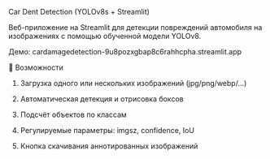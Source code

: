Car Dent Detection (YOLOv8s + Streamlit)

Веб-приложение на Streamlit для детекции повреждений автомобиля на изображениях с помощью обученной модели YOLOv8.

Демо: cardamagedetection-9u8pozxgbap8c6rahhcpha.streamlit.app

📌 Возможности

1. Загрузка одного или нескольких изображений (jpg/png/webp/...)

2. Автоматическая детекция и отрисовка боксов

3. Подсчёт объектов по классам

4. Регулируемые параметры: imgsz, confidence, IoU

5. Кнопка скачивания аннотированных изображений
